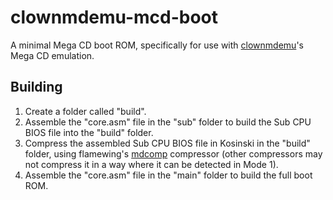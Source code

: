 # clownmdemu-mcd-boot
A minimal Mega CD boot ROM, specifically for use with [clownmdemu](https://github.com/Clownacy/clownmdemu)'s Mega CD emulation.

## Building
1. Create a folder called "build".
2. Assemble the "core.asm" file in the "sub" folder to build the Sub CPU BIOS file into the "build" folder.
3. Compress the assembled Sub CPU BIOS file in Kosinski in the "build" folder, using flamewing's [mdcomp](https://github.com/flamewing/mdcomp/releases) compressor (other compressors may not compress it in a way where it can be detected in Mode 1).
4. Assemble the "core.asm" file in the "main" folder to build the full boot ROM.
